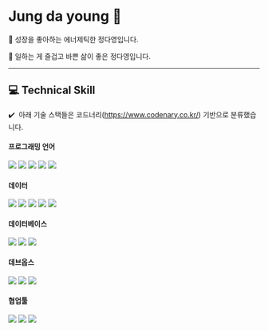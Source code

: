 # Jung da young 👋
🙌 성장을 좋아하는 에너제틱한 정다영입니다.

🚀 일하는 게 즐겁고 바쁜 삶이 좋은 정다영입니다.


---
## 💻 Technical Skill
✔️   아래 기술 스택들은 코드너리(https://www.codenary.co.kr/) 기반으로 분류했습니다.

#### 프로그래밍 언어
<a href="" target="_blank"><img src="https://img.shields.io/badge/python-3776AB?style=flat&logo=python&logoColor=white"/></a>
<a href="" target="_blank"><img src="https://img.shields.io/badge/sql-5294E2?style=flat&logo=sql&logoColor=white"/></a>
<a href="" target="_blank"><img src="https://img.shields.io/badge/r-276DC3?style=flat&logo=r&logoColor=white"/></a>
<a href="" target="_blank"><img src="https://img.shields.io/badge/cplusplus-00599C?style=flat&logo=cplusplus&logoColor=white"/></a>
<a href="" target="_blank"><img src="https://img.shields.io/badge/c-A8B9CC?style=flat&logo=c&logoColor=white"/></a>

#### 데이터
<a href="" target="_blank"><img src="https://img.shields.io/badge/pytorch-EE4C2C?style=flat&logo=pytorch&logoColor=white"/></a>
<a href="" target="_blank"><img src="https://img.shields.io/badge/apacheairflow-017CEE?style=flat&logo=apacheairflow&logoColor=white"/></a>
<a href="" target="_blank"><img src="https://img.shields.io/badge/tableau-E97627?style=flat&logo=tableau&logoColor=white"/></a>
<a href="" target="_blank"><img src="https://img.shields.io/badge/apachekafka-231F20?style=flat&logo=apachekafka&logoColor=white"/></a>
<a href="" target="_blank"><img src="https://img.shields.io/badge/tensorflow-FF6F00?style=flat&logo=tensorflow&logoColor=white"/></a>


#### 데이터베이스 
<a href="" target="_blank"><img src="https://img.shields.io/badge/postgresql-4169E1?style=flat&logo=postgresql&logoColor=white"/></a>
<a href="" target="_blank"><img src="https://img.shields.io/badge/mongodb-47A248?style=flat&logo=mongodb&logoColor=white"/></a>
<a href="" target="_blank"><img src="https://img.shields.io/badge/oracleDB-F80000?style=flat&logo=oracle&logoColor=white"/></a>

#### 데브옵스
<a href="" target="_blank"><img src="https://img.shields.io/badge/docker-2496ED?style=flat&logo=docker&logoColor=white"/></a>
<a href="" target="_blank"><img src="https://img.shields.io/badge/github-181717?style=flat&logo=github&logoColor=white"/></a>
<a href="" target="_blank"><img src="https://img.shields.io/badge/kubernetes-326CE5?style=flat&logo=kubernetes&logoColor=white"/></a>

#### 협업툴
<a href="" target="_blank"><img src="https://img.shields.io/badge/googlecolab-F9AB00?style=flat&logo=googlecolab&logoColor=white"/></a>
<a href="" target="_blank"><img src="https://img.shields.io/badge/notion-000000?style=flat&logo=notion&logoColor=white"/></a>
<a href="" target="_blank"><img src="https://img.shields.io/badge/slack-4A154B?style=flat&logo=slack&logoColor=white"/></a>


<!--
**Dayoung-Jung/Dayoung-Jung** is a ✨ _special_ ✨ repository because its `README.md` (this file) appears on your GitHub profile.

Here are some ideas to get you started:

- 🔭 I’m currently working on ...
- 🌱 I’m currently learning ...
- 👯 I’m looking to collaborate on ...
- 🤔 I’m looking for help with ...
- 💬 Ask me about ...
- 📫 How to reach me: ...
- 😄 Pronouns: ...
- ⚡ Fun fact: ...
-->
